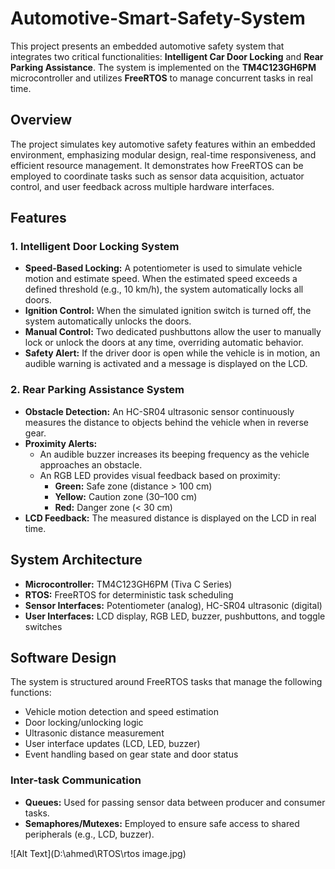 # Automotive-Smart-Safety-System

This project presents an embedded automotive safety system that integrates two critical functionalities: **Intelligent Car Door Locking** and **Rear Parking Assistance**. The system is implemented on the **TM4C123GH6PM** microcontroller and utilizes **FreeRTOS** to manage concurrent tasks in real time.

## Overview

The project simulates key automotive safety features within an embedded environment, emphasizing modular design, real-time responsiveness, and efficient resource management. It demonstrates how FreeRTOS can be employed to coordinate tasks such as sensor data acquisition, actuator control, and user feedback across multiple hardware interfaces.

## Features

### 1. Intelligent Door Locking System
- **Speed-Based Locking:** A potentiometer is used to simulate vehicle motion and estimate speed. When the estimated speed exceeds a defined threshold (e.g., 10 km/h), the system automatically locks all doors.
- **Ignition Control:** When the simulated ignition switch is turned off, the system automatically unlocks the doors.
- **Manual Control:** Two dedicated pushbuttons allow the user to manually lock or unlock the doors at any time, overriding automatic behavior.
- **Safety Alert:** If the driver door is open while the vehicle is in motion, an audible warning is activated and a message is displayed on the LCD.

### 2. Rear Parking Assistance System
- **Obstacle Detection:** An HC-SR04 ultrasonic sensor continuously measures the distance to objects behind the vehicle when in reverse gear.
- **Proximity Alerts:**
  - An audible buzzer increases its beeping frequency as the vehicle approaches an obstacle.
  - An RGB LED provides visual feedback based on proximity:
    - **Green:** Safe zone (distance > 100 cm)
    - **Yellow:** Caution zone (30–100 cm)
    - **Red:** Danger zone (< 30 cm)
- **LCD Feedback:** The measured distance is displayed on the LCD in real time.

## System Architecture

- **Microcontroller:** TM4C123GH6PM (Tiva C Series)
- **RTOS:** FreeRTOS for deterministic task scheduling
- **Sensor Interfaces:** Potentiometer (analog), HC-SR04 ultrasonic (digital)
- **User Interfaces:** LCD display, RGB LED, buzzer, pushbuttons, and toggle switches

## Software Design

The system is structured around FreeRTOS tasks that manage the following functions:
- Vehicle motion detection and speed estimation
- Door locking/unlocking logic
- Ultrasonic distance measurement
- User interface updates (LCD, LED, buzzer)
- Event handling based on gear state and door status

### Inter-task Communication
- **Queues:** Used for passing sensor data between producer and consumer tasks.
- **Semaphores/Mutexes:** Employed to ensure safe access to shared peripherals (e.g., LCD, buzzer).


![Alt Text](D:\ahmed\RTOS\rtos image.jpg)
